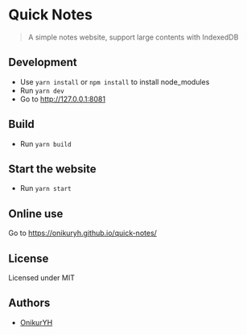 # Quick Notes

> A simple notes website, support large contents with IndexedDB

## Development

- Use `yarn install` or `npm install` to install node_modules
- Run `yarn dev`
- Go to http://127.0.0.1:8081

## Build

- Run `yarn build`

## Start the website

- Run `yarn start`

## Online use

Go to https://onikuryh.github.io/quick-notes/

## License

Licensed under MIT

## Authors

- [OnikurYH](https://github.com/OnikurYH)
